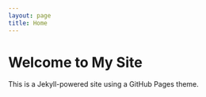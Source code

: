 ```yaml
---
layout: page
title: Home
---
```


# Welcome to My Site

This is a Jekyll-powered site using a GitHub Pages theme.
